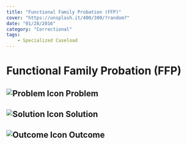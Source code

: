 ```yaml
---
title: "Functional Family Probation (FFP)"
cover: "https://unsplash.it/400/300/?random?"
date: "01/28/2016"
category: "Correctional"
tags:
    - Specialized Caseload
---
```


# Functional Family Probation (FFP)

## ![Problem Icon](https://github.com/google/material-design-icons/raw/master/alert/1x_web/ic_error_outline_black_48dp.png "Problem") Problem

## ![Solution Icon](https://github.com/google/material-design-icons/raw/master/action/1x_web/ic_lightbulb_outline_black_48dp.png "Solution") Solution

## ![Outcome Icon](https://github.com/google/material-design-icons/raw/master/action/1x_web/ic_view_list_black_48dp.png "Outcome") Outcome
